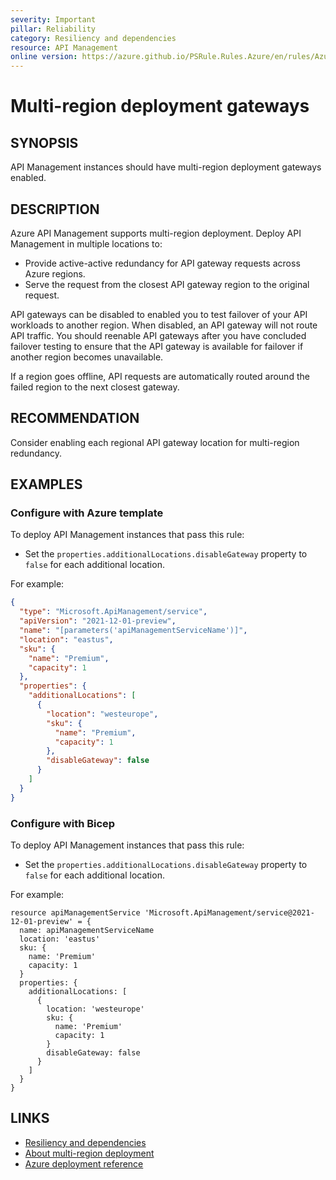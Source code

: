 ```yaml
---
severity: Important
pillar: Reliability
category: Resiliency and dependencies
resource: API Management
online version: https://azure.github.io/PSRule.Rules.Azure/en/rules/Azure.APIM.MultiRegionGateway/
---
```


# Multi-region deployment gateways

## SYNOPSIS

API Management instances should have multi-region deployment gateways enabled.

## DESCRIPTION

Azure API Management supports multi-region deployment.
Deploy API Management in multiple locations to:

- Provide active-active redundancy for API gateway requests across Azure regions.
- Serve the request from the closest API gateway region to the original request.

API gateways can be disabled to enabled you to test failover of your API workloads to another region.
When disabled, an API gateway will not route API traffic.
You should reenable API gateways after you have concluded failover testing to ensure that the API gateway is available for failover if another region becomes unavailable.

If a region goes offline, API requests are automatically routed around the failed region to the next closest gateway.

## RECOMMENDATION

Consider enabling each regional API gateway location for multi-region redundancy.

## EXAMPLES

### Configure with Azure template

To deploy API Management instances that pass this rule:

- Set the `properties.additionalLocations.disableGateway` property to `false` for each additional location.

For example:

```json
{
  "type": "Microsoft.ApiManagement/service",
  "apiVersion": "2021-12-01-preview",
  "name": "[parameters('apiManagementServiceName')]",
  "location": "eastus",
  "sku": {
    "name": "Premium",
    "capacity": 1
  },
  "properties": {
    "additionalLocations": [
      {
        "location": "westeurope",
        "sku": {
          "name": "Premium",
          "capacity": 1
        },
        "disableGateway": false
      }
    ]
  }
}
```

### Configure with Bicep

To deploy API Management instances that pass this rule:

- Set the `properties.additionalLocations.disableGateway` property to `false` for each additional location.

For example:

```bicep
resource apiManagementService 'Microsoft.ApiManagement/service@2021-12-01-preview' = {
  name: apiManagementServiceName
  location: 'eastus'
  sku: {
    name: 'Premium'
    capacity: 1
  }
  properties: {
    additionalLocations: [
      {
        location: 'westeurope'
        sku: {
          name: 'Premium'
          capacity: 1
        }
        disableGateway: false
      }
    ]
  }
}
```

<!-- external:avm avm/res/api-management/service additionalLocations -->

## LINKS

- [Resiliency and dependencies](https://learn.microsoft.com/azure/architecture/framework/resiliency/design-resiliency)
- [About multi-region deployment](https://learn.microsoft.com/azure/api-management/api-management-howto-deploy-multi-region#about-multi-region-deployment)
- [Azure deployment reference](https://learn.microsoft.com/azure/templates/microsoft.apimanagement/service)
